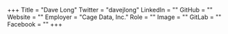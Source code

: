 +++
Title = "Dave Long"
Twitter = "davejlong"
LinkedIn = ""
GitHub = ""
Website = ""
Employer = "Cage Data, Inc."
Role = ""
Image = ""
GitLab = ""
Facebook = ""
+++
